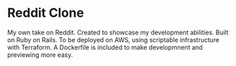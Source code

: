 # Reddit Clone

My own take on Reddit. Created to showcase my development abilities. Built on Ruby on Rails. To be deployed on AWS, using scriptable infrastructure with Terraform. A Dockerfile is included to make developmnent and previewing more easy.
